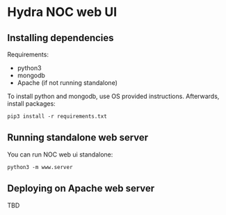 # Hydra NOC web UI

## Installing dependencies

Requirements:

- python3
- mongodb
- Apache (if not running standalone)

To install python and mongodb, use OS provided instructions.  Afterwards, install packages:

    pip3 install -r requirements.txt

## Running standalone web server

You can run NOC web ui standalone:

    python3 -m www.server

## Deploying on Apache web server

TBD
